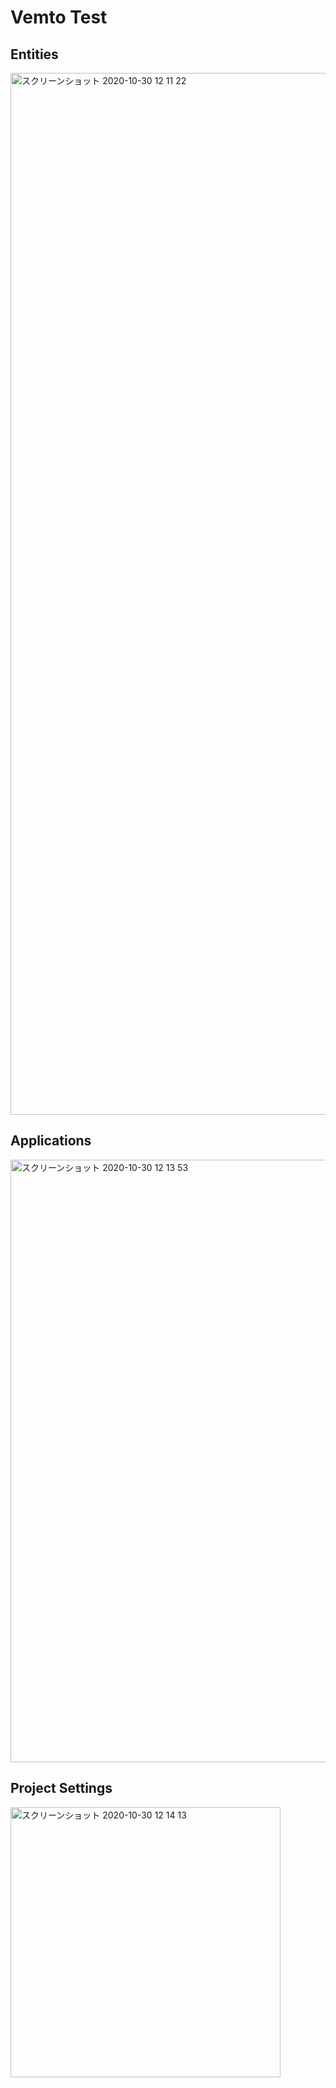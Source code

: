 # Vemto Test

## Entities

<img width="1667" alt="スクリーンショット 2020-10-30 12 11 22" src="https://user-images.githubusercontent.com/1707999/97655804-42f3c800-1aa9-11eb-8feb-d22cc8739981.png">

## Applications

<img width="964" alt="スクリーンショット 2020-10-30 12 13 53" src="https://user-images.githubusercontent.com/1707999/97655867-63bc1d80-1aa9-11eb-8260-c9c8e8f80078.png">

## Project Settings

<img width="432" alt="スクリーンショット 2020-10-30 12 14 13" src="https://user-images.githubusercontent.com/1707999/97655892-73d3fd00-1aa9-11eb-8f6b-11ac8e86db87.png">
